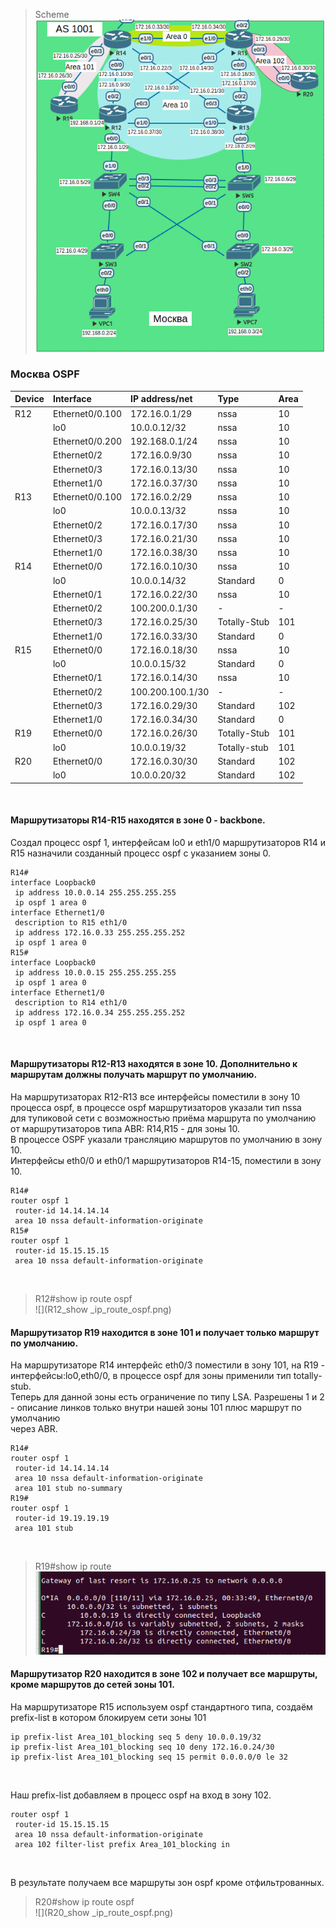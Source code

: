 >Scheme<br>
![](Area_OSPF.png)<br>


### Москва OSPF<br>

|Device|Interface|IP address/net|Type|Area|
|:-|:-|:-|:-|:-|
|R12|Ethernet0/0.100|172.16.0.1/29|nssa|10|
||lo0|10.0.0.12/32|nssa|10|
||Ethernet0/0.200|192.168.0.1/24|nssa|10|
||Ethernet0/2|172.16.0.9/30|nssa|10|
||Ethernet0/3|172.16.0.13/30|nssa|10|
||Ethernet1/0|172.16.0.37/30|nssa|10|
|R13|Ethernet0/0.100|172.16.0.2/29|nssa|10|
||lo0|10.0.0.13/32|nssa|10|
||Ethernet0/2|172.16.0.17/30|nssa|10|
||Ethernet0/3|172.16.0.21/30|nssa|10|
||Ethernet1/0|172.16.0.38/30|nssa|10|
|R14|Ethernet0/0|172.16.0.10/30|nssa|10|
||lo0|10.0.0.14/32|Standard|0|
||Ethernet0/1|172.16.0.22/30|nssa|10|
||Ethernet0/2|100.200.0.1/30|-|-|
||Ethernet0/3|172.16.0.25/30|Totally-Stub|101|
||Ethernet1/0|172.16.0.33/30|Standard|0|
|R15|Ethernet0/0|172.16.0.18/30|nssa|10|
||lo0|10.0.0.15/32|Standard|0|
||Ethernet0/1|172.16.0.14/30|nssa|10|
||Ethernet0/2|100.200.100.1/30|-|-|
||Ethernet0/3|172.16.0.29/30|Standard|102|
||Ethernet1/0|172.16.0.34/30|Standard|0|
|R19|Ethernet0/0|172.16.0.26/30|Totally-Stub|101|
||lo0|10.0.0.19/32|Totally-stub|101|
|R20|Ethernet0/0|172.16.0.30/30|Standard|102|
||lo0|10.0.0.20/32|Standard|102|
<br>

####  Маршрутизаторы R14-R15 находятся в зоне 0 - backbone.<br>
Создал процесс ospf 1, интерфейсам lo0 и eth1/0 маршрутизаторов R14 и R15 назначили созданный процесс ospf c указанием зоны 0.<br>

```
R14#
interface Loopback0
 ip address 10.0.0.14 255.255.255.255
 ip ospf 1 area 0
interface Ethernet1/0
 description to R15 eth1/0
 ip address 172.16.0.33 255.255.255.252
 ip ospf 1 area 0
R15#
interface Loopback0
 ip address 10.0.0.15 255.255.255.255
 ip ospf 1 area 0
interface Ethernet1/0
 description to R14 eth1/0
 ip address 172.16.0.34 255.255.255.252
 ip ospf 1 area 0
```
<br>

#### Маршрутизаторы R12-R13 находятся в зоне 10. Дополнительно к маршрутам должны получать маршрут по умолчанию.<br>

На маршрутизаторах R12-R13 все интерфейсы поместили в зону 10 процесса ospf, в процессе ospf маршрутизаторов указали тип nssa<br>
для тупиковой сети с возможностью приёма маршрута по умолчанию от маршрутизаторов типа ABR: R14,R15 - для зоны 10.<br>
В процессе OSPF указали трансляцию маршрутов по умолчанию в зону 10.<br>
Интерфейсы eth0/0 и eth0/1 маршрутизаторов R14-15, поместили в зону 10.<br>

```
R14#
router ospf 1
 router-id 14.14.14.14
 area 10 nssa default-information-originate
R15#
router ospf 1
 router-id 15.15.15.15
 area 10 nssa default-information-originate
```
<br>

>R12#show ip route ospf<br>
![](R12_show _ip_route_ospf.png)<br>

#### Маршрутизатор R19 находится в зоне 101 и получает только маршрут по умолчанию.<br>

На маршрутизаторе R14 интерфейс eth0/3 поместили в зону 101, на R19 - интерфейсы:lo0,eth0/0, в процессе ospf для зоны применили тип totally-stub.<br>
Теперь для данной зоны есть ограничение по типу LSA. Разрешены 1 и 2 - описание линков только внутри нашей зоны 101 плюс маршрут по умолчанию<br>
через ABR.<br>

```
R14#
router ospf 1
 router-id 14.14.14.14
 area 10 nssa default-information-originate
 area 101 stub no-summary
R19#
router ospf 1
 router-id 19.19.19.19
 area 101 stub
```
<br>

>R19#show ip route<br> 
![](R19_show_ip_route.png)<br>

#### Маршрутизатор R20 находится в зоне 102 и получает все маршруты, кроме маршрутов до сетей зоны 101.<br>
На маршрутизаторе R15 используем ospf стандартного типа, создаём prefix-list в котором блокируем сети зоны 101<br>

```
ip prefix-list Area_101_blocking seq 5 deny 10.0.0.19/32
ip prefix-list Area_101_blocking seq 10 deny 172.16.0.24/30
ip prefix-list Area_101_blocking seq 15 permit 0.0.0.0/0 le 32
```
<br>

Наш prefix-list добавляем в процесс ospf на вход в зону 102.<br>

```
router ospf 1
 router-id 15.15.15.15
 area 10 nssa default-information-originate
 area 102 filter-list prefix Area_101_blocking in
```
<br>

В результате получаем все маршруты зон ospf кроме отфильтрованных.<br>

>R20#show ip route ospf<br>
![](R20_show _ip_route_ospf.png)<br>
